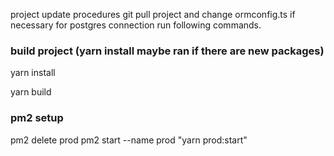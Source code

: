 project update procedures
git pull project and change ormconfig.ts if necessary for postgres connection
run following commands.

### build project (yarn install maybe ran if there are new packages)

yarn install

yarn build

### pm2 setup

pm2 delete prod
pm2 start --name prod "yarn prod:start"
